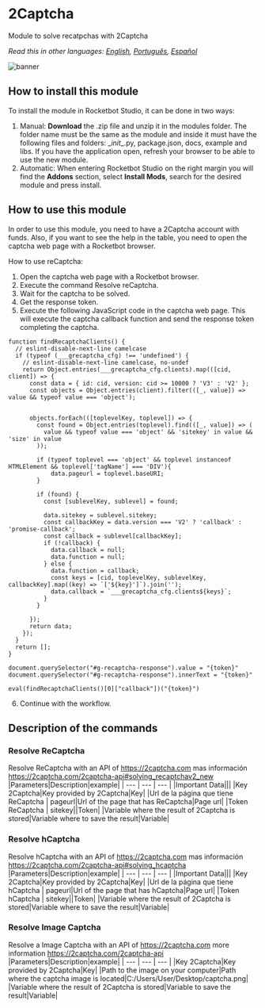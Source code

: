 # 2Captcha
  
Module to solve recatpchas with 2Captcha  

*Read this in other languages: [English](Manual_2Captcha.md), [Português](Manual_2Captcha.pr.md), [Español](Manual_2Captcha.es.md)*
  
![banner](imgs/Banner_2Captcha.png)
## How to install this module
  
To install the module in Rocketbot Studio, it can be done in two ways:
1. Manual: __Download__ the .zip file and unzip it in the modules folder. The folder name must be the same as the module and inside it must have the following files and folders: \__init__.py, package.json, docs, example and libs. If you have the application open, refresh your browser to be able to use the new module.
2. Automatic: When entering Rocketbot Studio on the right margin you will find the **Addons** section, select **Install Mods**, search for the desired module and press install.  

## How to use this module
In order to use this module, you need to have a 2Captcha account with funds. Also, if you want to see the help in the table, you need to open the captcha web page with a Rocketbot browser.

How to use reCaptcha:
1. Open the captcha web page with a Rocketbot browser.
2. Execute the command Resolve reCaptcha.
3. Wait for the captcha to be solved.
4. Get the response token.
5. Execute the following JavaScript code in the captcha web page. This will execute the captcha callback function and send the response token completing the captcha.

```
function findRecaptchaClients() {
  // eslint-disable-next-line camelcase
  if (typeof (___grecaptcha_cfg) !== 'undefined') {
    // eslint-disable-next-line camelcase, no-undef
    return Object.entries(___grecaptcha_cfg.clients).map(([cid, client]) => {
      const data = { id: cid, version: cid >= 10000 ? 'V3' : 'V2' };
      const objects = Object.entries(client).filter(([_, value]) => value && typeof value === 'object');


      objects.forEach(([toplevelKey, toplevel]) => {
        const found = Object.entries(toplevel).find(([_, value]) => (
          value && typeof value === 'object' && 'sitekey' in value && 'size' in value
        ));
     
        if (typeof toplevel === 'object' && toplevel instanceof HTMLElement && toplevel['tagName'] === 'DIV'){
            data.pageurl = toplevel.baseURI;
        }
        
        if (found) {
          const [sublevelKey, sublevel] = found;

          data.sitekey = sublevel.sitekey;
          const callbackKey = data.version === 'V2' ? 'callback' : 'promise-callback';
          const callback = sublevel[callbackKey];
          if (!callback) {
            data.callback = null;
            data.function = null;
          } else {
            data.function = callback;
            const keys = [cid, toplevelKey, sublevelKey, callbackKey].map((key) => `['${key}']`).join('');
            data.callback = `___grecaptcha_cfg.clients${keys}`;
          }
        }

      });
      return data;
    });
  }
  return [];
}

document.querySelector("#g-recaptcha-response").value = "{token}"
document.querySelector("#g-recaptcha-response").innerText = "{token}"

eval(findRecaptchaClients()[0]["callback"])("{token}")

```
6. Continue with the workflow.



## Description of the commands

### Resolve ReCaptcha
  
Resolve ReCaptcha with an API of https://2captcha.com mas información https://2captcha.com/2captcha-api#solving_recaptchav2_new
|Parameters|Description|example|
| --- | --- | --- |
|Important Data|||
|Key 2Captcha|Key provided by 2Captcha|Key|
|Url de la página que tiene ReCaptcha \| pageurl|Url of the page that has ReCaptcha|Page url|
|Token ReCaptcha \| sitekey||Token|
|Variable where the result of 2Captcha is stored|Variable where to save the result|Variable|

### Resolve hCaptcha
  
Resolve hCaptcha with an API of https://2captcha.com mas información https://2captcha.com/2captcha-api#solving_hcaptcha
|Parameters|Description|example|
| --- | --- | --- |
|Important Data|||
|Key 2Captcha|Key provided by 2Captcha|Key|
|Url de la página que tiene hCaptcha \| pageurl|Url of the page that has hCaptcha|Page url|
|Token hCaptcha \| sitekey||Token|
|Variable where the result of 2Captcha is stored|Variable where to save the result|Variable|

### Resolve Image Captcha
  
Resolve a Image Captcha with an API of https://2captcha.com more information https://2captcha.com/2captcha-api
|Parameters|Description|example|
| --- | --- | --- |
|Key 2Captcha|Key provided by 2Captcha|Key|
|Path to the image on your computer|Path where the captcha image is located|C:/Users/User/Desktop/captcha.png|
|Variable where the result of 2Captcha is stored|Variable to save the result|Variable|
